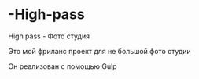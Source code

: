 # -High-pass
High pass - Фото студия

Это мой фриланс проект для не большой фото студии

Он реализован с помощью Gulp 
